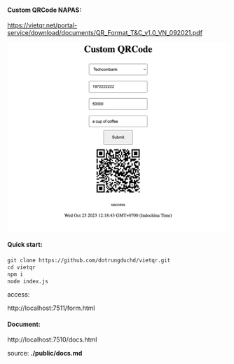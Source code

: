 #### Custom QRCode NAPAS:

https://vietqr.net/portal-service/download/documents/QR_Format_T&C_v1.0_VN_092021.pdf

![Alt text](public/image.png)

#### Quick start:

```
git clone https://github.com/dotrungduchd/vietqr.git
cd vietqr
npm i
node index.js
```

access:

http://localhost:7511/form.html


#### Document: 
http://localhost:7510/docs.html

source: **./public/docs.md**
